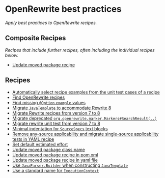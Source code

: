 # OpenRewrite best practices

_Apply best practices to OpenRewrite recipes._

## Composite Recipes

_Recipes that include further recipes, often including the individual recipes below._

* [Update moved package recipe](./updatemovedrecipe.md)

## Recipes

* [Automatically select recipe examples from the unit test cases of a recipe](./selectrecipeexamples.md)
* [Find OpenRewrite recipes](./findrecipes.md)
* [Find missing `@Option` `example` values](./missingoptionexample.md)
* [Migrate `JavaTemplate` to accommodate Rewrite 8](./migratejavatemplatetorewrite8.md)
* [Migrate Rewrite recipes from version 7 to 8](./migraterecipetorewrite8.md)
* [Migrate deprecated `org.openrewrite.marker.Markers#SearchResult(..)`](./migratemarkerssearchresult.md)
* [Migrate rewrite unit test from version 7 to 8](./migratetesttorewrite8.md)
* [Minimal indentation for `SourceSpecs` text blocks](./sourcespectextblockindentation.md)
* [Remove any-source applicability and migrate single-source applicability tests in YAML recipe](./removeapplicabilitytestfromyamlrecipe.md)
* [Set default estimated effort](./setdefaultestimatedeffortperoccurrence.md)
* [Update moved package class name](./updatemovedpackageclassname.md)
* [Update moved package recipe in pom.xml](./updatemovedrecipexml.md)
* [Update moved package recipe in yaml file](./updatemovedrecipeyaml.md)
* [Use `JavaParser.Builder` when constructing `JavaTemplate`](./usejavaparserbuilderinjavatemplate.md)
* [Use a standard name for `ExecutionContext`](./executioncontextparametername.md)


